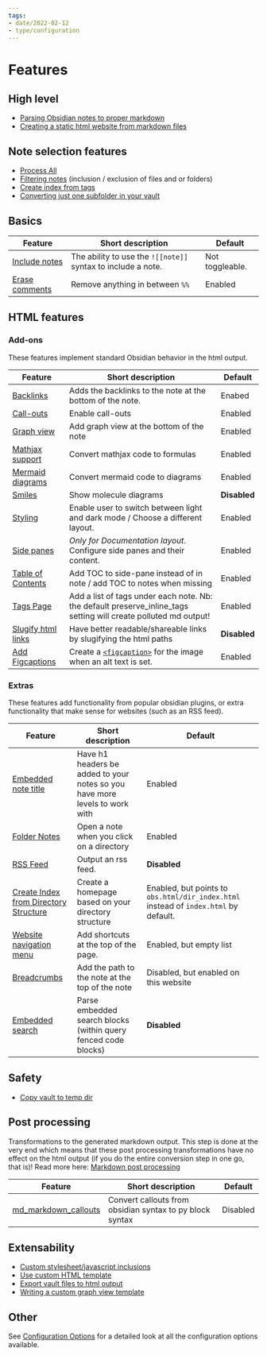 ```yaml
---
tags:
- date/2022-02-12
- type/configuration
---
```

# Features


## High level

- [Parsing Obsidian notes to proper markdown](../../General%20Information/Parsing%20Obsidian%20notes%20to%20proper%20markdown.md)
- [Creating a static html website from markdown files](../../General%20Information/Creating%20a%20static%20html%20website%20from%20markdown%20files.md)

## Note selection features

- [Process All](../../Configurations/Modes/Process%20All.md)
- [Filtering notes](../../Configurations/Modes/Filtering%20notes.md) (inclusion / exclusion of files and or folders)
- [Create index from tags](../../Configurations/Modes/Create%20index%20from%20tags.md)
- [Converting just one subfolder in your vault](../../Instructions/Tutorials/Converting%20just%20one%20subfolder%20in%20your%20vault.md)

## Basics
| Feature | Short description | Default |
| ------- | ----------------- | ------- |
| [Include notes](../../Configurations/Features/Include%20notes.md) | The ability to use the `![[note]]` syntax to include a note. | Not toggleable. |
| [Erase comments](../../Configurations/Configuration%20Options.md#simple-feature-toggles) | Remove anything in between `%%` | Enabled |

## HTML features
### Add-ons
These features implement standard Obsidian behavior in the html output.

| Feature | Short description | Default |
| ------- | ----------------- | ------- |
| [Backlinks](../../Configurations/Features/Backlinks.md) | Adds the backlinks to the note at the bottom of the note. | Enabed |
| [Call-outs](../../Demonstrations/Implementing%20Call-outs.md) | Enable call-outs | Enabled |
| [Graph view](../../Configurations/Features/Graph%20view.md) | Add graph view at the bottom of the note | Enabled |
| [Mathjax support](../../Demonstrations/Implementing%20Latex.md) | Convert mathjax code to formulas | Enabled |
| [Mermaid diagrams](../../Demonstrations/Implementing%20Mermaid%20diagrams%20in%20HTML%20output.md) | Convert mermaid code to diagrams | Enabled |
| [Smiles](../../Configurations/Features/Smiles.md) | Show molecule diagrams | **Disabled** |
| [Styling](../../Configurations/Styling/Styling.md) | Enable user to switch between light and dark mode / Choose a different layout. | Enabled |
| [Side panes](../../Configurations/Features/Side%20panes.md) | *Only for Documentation layout*. Configure side panes and their content. | Enabled |
| [Table of Contents](../../Configurations/Styling/Styling.md#table-of-contents) | Add TOC to side-pane instead of in note / add TOC to notes when missing | Enabled |
| [Tags Page](../../Configurations/Features/Tags%20Page.md) | Add a list of tags under each note. Nb: the default preserve_inline_tags setting will create polluted md output! | Enabled |
| [Slugify html links](../../Configurations/Features/Slugify%20html%20links.md) | Have better readable/shareable links by slugifying the html paths | **Disabled** |
| [Add Figcaptions](../../Configurations/Configuration%20Options.md#img_alt_text_use_figure) | Create a [`<figcaption>`](https://developer.mozilla.org/en-US/docs/Web/HTML/Element/figcaption) for the image when an alt text is set. | Enabled |

### Extras
These features add functionality from popular obsidian plugins, or extra functionality that make sense for websites (such as an RSS feed).

| Feature | Short description | Default |
| ------- | ----------------- | ------- |
| [Embedded note title](../../Configurations/Features/Embedded%20note%20title.md) | Have h1 headers be added to your notes so you have more levels to work with | Enabled |
| [Folder Notes](../../Configurations/Features/Folder%20Notes.md) | Open a note when you click on a directory | Enabled |
| [RSS Feed](../../Configurations/Features/RSS%20Feed.md) | Output an rss feed. | **Disabled** |
| [Create Index from Directory Structure](../../Configurations/Modes/Create%20Index%20from%20Directory%20Structure.md) | Create a homepage based on your directory structure | Enabled, but points to `obs.html/dir_index.html` instead of `index.html` by default. |
| [Website navigation menu](../../Configurations/Features/Website%20navigation%20menu.md) | Add shortcuts at the top of the page. | Enabled, but empty list |
| [Breadcrumbs](../../Configurations/Features/Breadcrumbs.md) | Add the path to the note at the top of the note | Disabled, but enabled on this website |
| [Embedded search](../../Demonstrations/Embedded%20search.md) | Parse embedded search blocks (within query fenced code blocks) | **Disabled** |

## Safety

- [Copy vault to temp dir](../../Configurations/Modes/Copy%20vault%20to%20temp%20dir.md)

## Post processing
Transformations to the generated markdown output. This step is done at the very end which means that these post processing transformations have no effect on the html output (if you do the entire conversion step in one go, that is)! Read more here: [Markdown post processing](../../Configurations/Features/Markdown%20post%20processing.md)

| Feature | Short description | Default |
| ------- | ----------------- | ------- |
| [md_markdown_callouts](../../Configurations/Features/Markdown%20post%20processing.md#md_markdown_callouts) | Convert callouts from obsidian syntax to py block syntax | Disabled |

## Extensability

- [Custom stylesheet/javascript inclusions](../../Configurations/Configuration%20Options.md#html-custom-inclusions)
- [Use custom HTML template](../../Configurations/Configuration%20Options.md#html-template-path-str)
- [Export vault files to html output](../../Configurations/Tweaking/Export%20vault%20files%20to%20html%20output.md)
- [Writing a custom graph view template](../../Configurations/Styling/Writing%20a%20custom%20graph%20view%20template.md)

## Other
See [Configuration Options](../../Configurations/Configuration%20Options.md) for a detailed look at all the configuration options available.